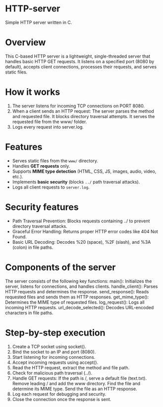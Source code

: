 # HTTP-server
Simple HTTP server written in C.

# Overview
This C-based HTTP server is a lightweight, single-threaded server that handles basic HTTP GET requests. It listens on a specified port (8080 by default), accepts client connections, processes their requests, and serves static files.

# How it works
1. The server listens for incoming TCP connections on PORT 8080.
2. When a client sends an HTTP request:
    The server parses the method and requested file.
    It blocks directory traversal attempts.
    It serves the requested file from the www/ folder.
3. Logs every request into server.log.

# Features
- Serves static files from the `www/` directory.
- Handles **GET requests** only.
- Supports **MIME type detection** (HTML, CSS, JS, images, audio, video, etc.).
- Implements **basic security** (blocks `../` path traversal attacks).
- Logs all client requests to `server.log`.

# Security features
- Path Traversal Prevention: Blocks requests containing ../ to prevent directory traversal attacks.
- Graceful Error Handling: Returns proper HTTP error codes like 404 Not Found.
- Basic URL Decoding: Decodes %20 (space), %2F (slash), and %3A (colon) in file paths.

# Components of the server
The server consists of the following key functions:
main(): Initializes the server, listens for connections, and handles clients.
handle_client(): Parses HTTP requests and determines the response.
send_response(): Reads requested files and sends them as HTTP responses.
get_mime_type(): Determines the MIME type of requested files.
log_request(): Logs all incoming HTTP requests.
url_decode_selected(): Decodes URL-encoded characters in file paths.

# Step-by-step execution
1. Create a TCP socket using socket().
2. Bind the socket to an IP and port (8080).
3. Start listening for incoming connections.
4. Accept incoming requests using accept().
5. Read the HTTP request, extract the method and file path.
6. Check for malicious path traversal (../).
7. Handle GET requests:
    If the path is /, serve a default file (text.txt).
    Remove leading / and add the www directory.
    Find the file and determine its MIME type.
    Send the file as an HTTP response.
8. Log each request for debugging and security.
9. Close the connection once the response is sent.

